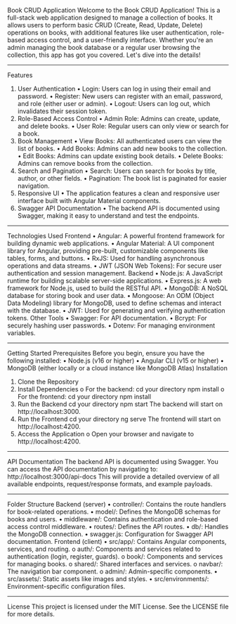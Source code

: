 Book CRUD Application
Welcome to the Book CRUD Application! This is a full-stack web application designed to manage a collection of books. It allows users to perform basic CRUD (Create, Read, Update, Delete) operations on books, with additional features like user authentication, role-based access control, and a user-friendly interface.
Whether you're an admin managing the book database or a regular user browsing the collection, this app has got you covered. Let's dive into the details!
________________________________________
Features
1. User Authentication
•	Login: Users can log in using their email and password.
•	Register: New users can register with an email, password, and role (either user or admin).
•	Logout: Users can log out, which invalidates their session token.
2. Role-Based Access Control
•	Admin Role: Admins can create, update, and delete books.
•	User Role: Regular users can only view or search for a book.
3. Book Management
•	View Books: All authenticated users can view the list of books.
•	Add Books: Admins can add new books to the collection.
•	Edit Books: Admins can update existing book details.
•	Delete Books: Admins can remove books from the collection.
4. Search and Pagination
•	Search: Users can search for books by title, author, or other fields.
•	Pagination: The book list is paginated for easier navigation.
5. Responsive UI
•	The application features a clean and responsive user interface built with Angular Material components.
6. Swagger API Documentation
•	The backend API is documented using Swagger, making it easy to understand and test the endpoints.
________________________________________
Technologies Used
Frontend
•	Angular: A powerful frontend framework for building dynamic web applications.
•	Angular Material: A UI component library for Angular, providing pre-built, customizable components like tables, forms, and buttons.
•	RxJS: Used for handling asynchronous operations and data streams.
•	JWT (JSON Web Tokens): For secure user authentication and session management.
Backend
•	Node.js: A JavaScript runtime for building scalable server-side applications.
•	Express.js: A web framework for Node.js, used to build the RESTful API.
•	MongoDB: A NoSQL database for storing book and user data.
•	Mongoose: An ODM (Object Data Modeling) library for MongoDB, used to define schemas and interact with the database.
•	JWT: Used for generating and verifying authentication tokens.
Other Tools
•	Swagger: For API documentation.
•	Bcrypt: For securely hashing user passwords.
•	Dotenv: For managing environment variables.
________________________________________
Getting Started
Prerequisites
Before you begin, ensure you have the following installed:
•	Node.js (v16 or higher)
•	Angular CLI (v15 or higher)
•	MongoDB (either locally or a cloud instance like MongoDB Atlas)
Installation
1.	Clone the Repository
2.	Install Dependencies
o	For the backend:
cd your directory
npm install
o	For the frontend:
cd your directory
npm install
3.	Run the Backend
cd your directory
npm start
The backend will start on http://localhost:3000.
4.	Run the Frontend
cd your directory
ng serve
The frontend will start on http://localhost:4200.
5.	Access the Application
o	Open your browser and navigate to http://localhost:4200.
________________________________________
API Documentation
The backend API is documented using Swagger. You can access the API documentation by navigating to:
http://localhost:3000/api-docs
This will provide a detailed overview of all available endpoints, request/response formats, and example payloads.
________________________________________
Folder Structure
Backend (server)
•	controller/: Contains the route handlers for book-related operations.
•	model/: Defines the MongoDB schemas for books and users.
•	middleware/: Contains authentication and role-based access control middleware.
•	routes/: Defines the API routes.
•	db/: Handles the MongoDB connection.
•	swagger.js: Configuration for Swagger API documentation.
Frontend (client)
•	src/app/: Contains Angular components, services, and routing.
o	auth/: Components and services related to authentication (login, register, guards).
o	book/: Components and services for managing books.
o	shared/: Shared interfaces and services.
o	navbar/: The navigation bar component.
o	admin/: Admin-specific components.
•	src/assets/: Static assets like images and styles.
•	src/environments/: Environment-specific configuration files.
________________________________________
License
This project is licensed under the MIT License. See the LICENSE file for more details.

